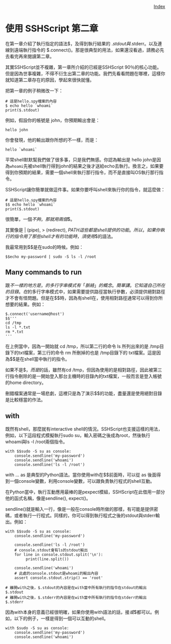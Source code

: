 <div style="text-align:right"><a href="./index">Index</a></div>

# 使用 SSHScript 第二章

在第一章介紹了執行指定的語法$，及得到執行結果的 $.stdout與$.stderr。以及連線到遠端執行指令的 $.connect()。那是很典型的用法，如果還沒看過，請務必先去看完再來閱讀第二章。

其實SSHScript並不複雜，第一章所介紹的已經是SSHScript 90％的核心功能。但是因為世事複雜，不得不衍生出第二章的功能。我們先看看問題在哪裡，這樣你就知道第二章存在的原因，學起來很快就懂。

把第一章的例子稍微改一下：

```
# 這是hello.spy檔案的內容
$ echo hello `whoami`
print($.stdout)
```

例如，假設你的帳號是 john，你預期輸出會是：

```
hello john
```

你會發現，他的輸出跟你所想的不一樣，而是：

```
hello `whoami`
```

平常shell默默幫我們做了很多事，只是我們無感。你認為輸出是 hello john是因為`whoami`先被shell執行得到john的結果之後才送給echo去執行。換言之，如果要得到你預期的結果，需要一個shell來執行那行指令，而不是直接叫OS執行那行指令。

SSHScript讓你簡單就做這件事。如果你要呼叫shell來執行你的指令，就這麼做：

```
# 這是hello.spy檔案的內容
$$ echo hello `whoami`
print($.stdout)
```

很簡單，一個$不夠，那就用兩個$$。

其實像是 | (pipe), > (redirect), $PATH 這些都是shell提供的功能。所以，如果你執行的指令用了那些shell才有的功能時，須使用$$的語法。

我最常用到$$是在sudo的時候。例如：

```
$$echo my-password | sudo -S ls -l /root
```

## Many commands to run

跟$不一樣的地方是，$$的多行字串模式有「脈絡」的概念。簡單講，它知道自己所在的目錄。在$的多行字串模式中，如果需要提供路徑當執行參數，必須提供絕對路徑才不會有怪問題。但是在$$時，因為有shell在，使用相對路徑通常可以得到你所想要的結果。例如：

```
$.connect('username@host')
$$'''
cd /tmp
ls -l *.txt
rm *.txt
'''
```

在上例當中，因為一開始就 cd /tmp，所以第二行的命令 ls 所列出來的是 /tmp目錄下的txt檔案，第三行的命令 rm 所刪掉的也是 /tmp目錄下的 txt檔案。這是因為$$是在shell當中執行的指令。

如果不是$$，而是$的話，雖然有cd /tmp，但因為使用的是相對路徑，因此被第三行指令刪除的是一開始登入那台主機時的目錄內的txt檔案，一般而言是登入帳號的home directory。

刪錯檔案通常是一場悲劇，這裡只是為了演示$$的功能，盡量還是使用絕對目錄是比較穩當的作法。

## with

既然有shell，那麼就有interactive shell的情況。SSHScript也支援這樣的用法，例如，以下這段程式模擬執行sudo su，輸入密碼之後成為root，然後執行whoami與ls -l /root兩個指令。

```
with $$sudo -S su as console:
    console.sendline('my-password')
    console.sendline('whoami')
    console.sendline('ls -l /root')
```

with … as 是典型的Python語法。當你使用with在$$前面時，可以從 as 後面得到一個console變數，利用console變數，可以跟負責執行程式的shell互動。

在Python當中，執行互動應用最棒的是pexpect模組，SSHScript在此借用一部分他的函式名稱，像是sendline(), expect()。

sendline()就是輸入一行，像是一般在console時所做的那樣，有可能是提供密碼，或者執行一行程式。同樣的，你可以得到執行程式之後的stdout與stderr輸出。例如：

```
with $$sudo -S su as console:
    console.sendline('my-password')
    
    console.sendline('ls -l /root')
    # console.stdout會有ls的stdout輸出
    for line in console.stdout.split('\n'):
         print(line.split())

    console.sendline('whoami')
    # 此處的console.stdout是whoami的輸出內容
    assert console.stdout.strip() == 'root'

# 離開with之後，$.stdout的內容是在with當中所有執行的指令在stdout的輸出
$.stdout
# 離開with之後，$.stderr的內容是在with當中所有執行的指令在stderr的輸出
$.stderr
```

因為with本身的意義已經很明確，如果你使用with語法的話，接$或$$都可以。例如，以下的例子，一樣是得到一個可以互動的shell。

```
with $sudo -S su as console:
    console.sendline('my-password')
    console.sendline('whoami')
```
